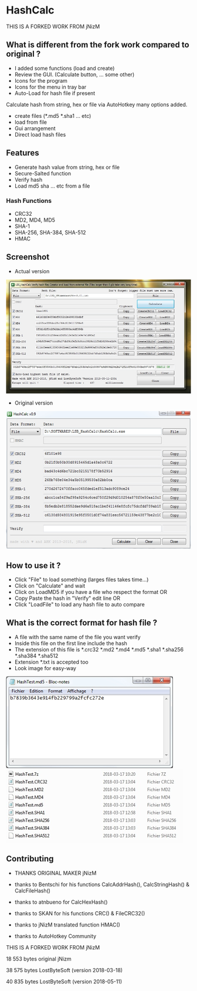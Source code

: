 # HashCalc

THIS IS A FORKED WORK FROM jNizM

## What is different from the fork work compared to original ?

* I added some functions (load and create)
* Review the GUI. (Calculate button, ... some other)
* Icons for the program
* Icons for the menu in tray bar
* Auto-Load for hash file if present

Calculate hash from string, hex or file via AutoHotkey many options added.
* create files (*.md5 *.sha1 ... etc)
* load from file
* Gui arrangement
* Direct load hash files

## Features
* Generate hash value from string, hex or file
* Secure-Salted function
* Verify hash
* Load md5 sha ... etc from a file

### Hash Functions
* CRC32
* MD2, MD4, MD5
* SHA-1
* SHA-256, SHA-384, SHA-512
* HMAC

## Screenshot
* Actual version

![Screenshot](2018-05-11.jpg)

* Original version

![Screenshot](original.jpg)

## How to use it ?
* Click "File" to load something (larges files takes time...)
* Click on "Calculate" and wait
* Click on LoadMD5 if you have a file who respect the format
OR
* Copy Paste the hash in "Verify" edit line
OR
* Click "LoadFile" to load any hash file to auto compare

## What is the correct format for hash file ?
* A file with the same name of the file you want verify
* Inside this file on the first line include the hash
* The extension of this file is *.crc32 *.md2 *.md4 *.md5 *.sha1 *.sha256 *.sha384 *.sha512
* Extension *.txt is accepted too
* Look image for easy-way

![Screenshot](md5.jpg)
![Screenshot](format.jpg)

## Contributing

* THANKS ORIGINAL MAKER jNizM

* thanks to Bentschi for his functions CalcAddrHash(), CalcStringHash() & CalcFileHash()
* thanks to atnbueno for CalcHexHash()
* thanks to SKAN for his functions CRC() & FileCRC32()
* thanks to jNizM translated function HMAC()
* thanks to AutoHotkey Community

THIS IS A FORKED WORK FROM jNizM


18 553 bytes original jNizm

38 575 bytes LostByteSoft (version 2018-03-18)

40 835 bytes LostByteSoft (version 2018-05-11)
